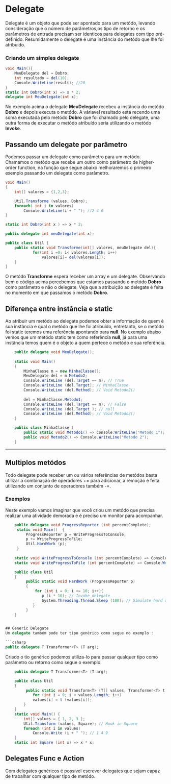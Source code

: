 # Delegate 
Delegate é um objeto que pode ser apontado para um metódo, levando consideração que o número de parâmetros,os tipo de retorno e os parâmetros de entrada precisam ser identicos para delegates com tipo pré-definido. Resumidamente o delegate é uma instância do metódo que lhe foi atribuido.

### Criando um simples delegate

```csharp
void Main(){	
   	MeuDelegate del = Dobro;
   	int resultado = del(10);
   	Console.WriteLine(result); //20
}
static int Dobro(int x) => x * 2;
delegate int MeuDelegate(int x);
```
No exemplo acima o delegate **MeuDelegate** recebeu a instância do metódo **Dobro** e depois executa o metódo. A váriavel resultado está recendo uma soma executada pelo metódo **Dobro** que foi chamado pelo delegate, uma outra forma de executar o metódo atribuído seria utilizando o metódo **Invoke**.

## Passando um delegate por parâmetro
Podemos passar um delegate como parâmetro para um metódo. Chamamos o metódo que recebe um outro como parâmetro de higher-order function, na função que segue abaixo melhoraremos o primeiro exemplo passando um delegate como parâmetro.

```csharp
void Main()
{	
	int[] valores = {1,2,3};

	Util.Transforme (values, Dobro);
	foreach( int i in valores)
		Console.WriteLine(i + " "); //2 4 6
}

static int Dobro(int x ) => x * 2;

public delegate int meuDelegate(int x);

public class Util {
	public static void Transforme(int[] valores, meuDelegate del){
			for(int i =0; i< valores.Length; i++)
			    valores[i]= del(valores[i]);
	}
}
```

O metódo **Transforme** espera receber um array e um delegate. Observando bem o código acima percebemos que estamos passando o metódo **Dobro** como parâmetro e não o delegate. Veja que a atribuição ao delegate é feita no momento em que passamos o metódo **Dobro**.

## Diferença entre instância e static

Ao atribuir um metódo ao delegate podemos obter a informação de quem é sua instância e qual o metódo que lhe foi atribuído, entretanto, se o metódo foi static teremos uma referência apontando para **null**.
No exemplo abaixo vemos que um metódo static tem como referência **null**, já para uma instância temos quem é o objeto a quem pertece o metódo e sua referência.

```csharp
	public delegate void MeuDelegate();
	
	static void Main()
	{
		MinhaClasse m = new MinhaClasse();
		MeuDelegate del = m.Metodo2;			
		Console.WriteLine (del.Target == m); // True
		Console.WriteLine (del.Target); // MinhaClasse
		Console.WriteLine (del.Method); // Void Metodo2()
		
		del = MinhaClasse.Metodo1;
		Console.WriteLine (del.Target == m); // False
		Console.WriteLine (del.Target ); // null 
		Console.WriteLine (del.Method); // Void Metodo2()
	}

	public class MinhaClasse {
        public static void Metodo1() => Console.WriteLine("Metodo 1");
		public void Metodo2() => Console.WriteLine("Metodo 2");
	}
```

----------------------------------------------------------------------------------------------------------------------------




## Multiplos metódos
Todo delegate pode receber um ou vários referências de metódos basta utilizar a combinação de operadores += para adicionar, a remoção é feita utilizando um conjunto de operadores também -=. 

### Exemplos 
Neste exemplo vamos imaginar que você criou um metódo que precisa realizar uma atividade demorada e é preciso um monitor para acompanhar.
```csharp
    public delegate void ProgressReporter (int percentComplete);
	 static void Main()	 {
		 ProgressReporter p = WriteProgressToConsole;
		 p += WriteProgressToFile;
		 Util.HardWork (p);
	 }
 	
	static void WriteProgressToConsole (int percentComplete) => Console.WriteLine (percentComplete);
 	static void WriteProgressToFile (int percentComplete) => Console.WriteLine ("Escrevendo em arquivo.");

	public class Util
	{
		 public static void HardWork (ProgressReporter p)
		 {
			 for (int i = 0; i <= 10; i++){
		 		p (i * 10); // Invoke delegate
		 		System.Threading.Thread.Sleep (100); // Simulate hard work
		 	}
		 }
	}


## Generic Delegate
Um delegate também pode ter tipo genérico como segue no exemplo :

```csharp
public delegate T Transformer<T> (T arg);
```

Criado o tio genérico podemos utiliza-lo para passar qualquer tipo como parâmetro ou retorno como segue o exemplo.

```csharp
 	public delegate T Transformer<T> (T arg);

	public class Util
	{
		 public static void Transform<T> (T[] values, Transformer<T> t) {
	 		for (int i = 0; i < values.Length; i++)
	 		values[i] = t (values[i]);
	 	}
	}
	static void Main() {
		int[] values = { 1, 2, 3 };
	 	Util.Transform (values, Square); // Hook in Square
	 	foreach (int i in values)
	 		Console.Write (i + " "); // 1 4 9
	}
	static int Square (int x) => x * x;
```

## Delegates Func e Action
Com delegates genéricos é possível escrever delegates que sejam capaz de trabalhar com qualquer tipo de metódo.

